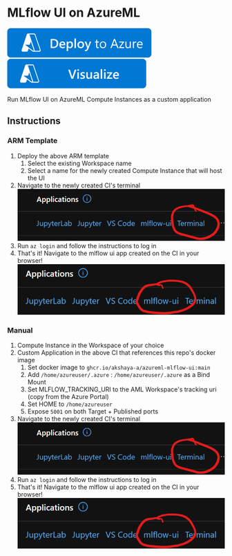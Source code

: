 # MLflow UI on AzureML

[![Deploy To Azure](https://raw.githubusercontent.com/Azure/azure-quickstart-templates/master/1-CONTRIBUTION-GUIDE/images/deploytoazure.svg?sanitize=true)](https://portal.azure.com/#create/Microsoft.Template/uri/https%3A%2F%2Fraw.githubusercontent.com%2Fakshaya-a%2Fazureml-apps%2Fmain%2Fmlflow-ui%2Fdeploy-ci.json)
[![Visualize](https://raw.githubusercontent.com/Azure/azure-quickstart-templates/master/1-CONTRIBUTION-GUIDE/images/visualizebutton.svg?sanitize=true)](http://armviz.io/#/?load=https%3A%2F%2Fraw.githubusercontent.com%2Fakshaya-a%2Fazureml-apps%2Fmain%2Fmlflow-ui%2Fdeploy-ci.json)

Run MLflow UI on AzureML Compute Instances as a custom application

## Instructions

### ARM Template

1. Deploy the above ARM template
   1. Select the existing Workspace name
   1. Select a name for the newly created Compute Instance that will host the UI
1. Navigate to the newly created CI's terminal
   ![login](./images/terminal-for-az-login.png)
1. Run `az login` and follow the instructions to log in
1. That's it! Navigate to the mlflow ui app created on the CI in your browser!
   ![ui](./images/mlflow-ui-link.png)

### Manual

1. Compute Instance in the Workspace of your choice
1. Custom Application in the above CI that references this repo's docker image
   1. Set docker image to `ghcr.io/akshaya-a/azureml-mlflow-ui:main`
   1. Add `/home/azureuser/.azure` : `/home/azureuser/.azure` as a Bind Mount
   1. Set MLFLOW_TRACKING_URI to the AML Workspace's tracking uri (copy from the Azure Portal)
   1. Set HOME to `/home/azureuser`
   1. Expose `5001` on both Target + Published ports
1. Navigate to the newly created CI's terminal
   ![login](./images/terminal-for-az-login.png)
1. Run `az login` and follow the instructions to log in
1. That's it! Navigate to the mlflow ui app created on the CI in your browser!
   ![ui](./images/mlflow-ui-link.png)
